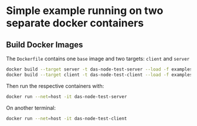 # Simple example running on two separate docker containers

## Build Docker Images

The `Dockerfile` contains one `base` image and two targets: `client` and `server`

```sh
docker build --target server -t das-node-test-server --load -f examples/Dockerfile .
docker build --target client -t das-node-test-client --load -f examples/Dockerfile .
```

Then run the respective containers with:

```sh
docker run --net=host -it das-node-test-server
```
On another terminal:

```sh
docker run --net=host -it das-node-test-client
```
